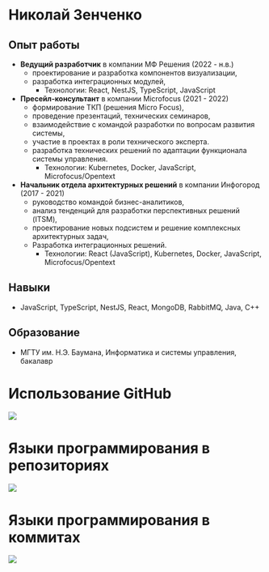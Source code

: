 # Николай Зенченко

## Опыт работы
- **Ведущий разработчик** в компании МФ Решения (2022 - н.в.)
  - проектирование и разработка компонентов визуализации,
  - разработка интеграционных модулей,
    - Технологии: React, NestJS, TypeScript, JavaScript
- **Пресейл-консультант** в компании Microfocus (2021 - 2022)
  - формирование ТКП (решения Micro Focus),
  - проведение презентаций, технических семинаров,
  - взаимодействие с командой разработки по вопросам развития системы,
  - участие в проектах в роли технического эксперта.
  - разработка технических решений по адаптации функционала системы управления.
    - Технологии: Kubernetes, Docker, JavaScript, Microfocus/Opentext
- **Начальник отдела архитектурных решений** в компании Инфогород (2017 - 2021)
  - руководство командой бизнес-аналитиков,
  - анализ тенденций для разработки перспективных решений (ITSM),
  - проектирование новых подсистем и решение комплексных архитектурных задач, 
  - Разработка интеграционных решений.
    - Технологии: React (JavaScript), Kubernetes, Docker, JavaScript, Microfocus/Opentext
## Навыки
- JavaScript, TypeScript, NestJS, React, MongoDB, RabbitMQ, Java, C++

## Образование
- МГТУ им. Н.Э. Баумана, Информатика и системы управления, бакалавр

# Использование GitHub
![](http://github-profile-summary-cards.vercel.app/api/cards/profile-details?username=nik2704&theme=default)

# Языки программирования в репозиториях
![](http://github-profile-summary-cards.vercel.app/api/cards/repos-per-language?username=nik2704&theme=default)

# Языки программирования в коммитах
![](http://github-profile-summary-cards.vercel.app/api/cards/most-commit-language?username=nik2704&theme=default)
